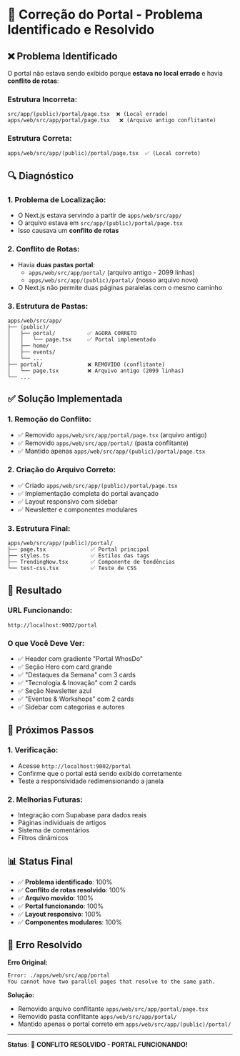 # 🔧 Correção do Portal - Problema Identificado e Resolvido

## ❌ Problema Identificado

O portal não estava sendo exibido porque **estava no local errado** e havia **conflito de rotas**:

### **Estrutura Incorreta:**
```
src/app/(public)/portal/page.tsx  ❌ (Local errado)
apps/web/src/app/portal/page.tsx   ❌ (Arquivo antigo conflitante)
```

### **Estrutura Correta:**
```
apps/web/src/app/(public)/portal/page.tsx  ✅ (Local correto)
```

## 🔍 Diagnóstico

### **1. Problema de Localização:**
- O Next.js estava servindo a partir de `apps/web/src/app/`
- O arquivo estava em `src/app/(public)/portal/page.tsx`
- Isso causava um **conflito de rotas**

### **2. Conflito de Rotas:**
- Havia **duas pastas portal**:
  - `apps/web/src/app/portal/` (arquivo antigo - 2099 linhas)
  - `apps/web/src/app/(public)/portal/` (nosso arquivo novo)
- O Next.js não permite duas páginas paralelas com o mesmo caminho

### **3. Estrutura de Pastas:**
```
apps/web/src/app/
├── (public)/
│   ├── portal/          ✅ AGORA CORRETO
│   │   └── page.tsx     ✅ Portal implementado
│   ├── home/
│   ├── events/
│   └── ...
├── portal/              ❌ REMOVIDO (conflitante)
│   └── page.tsx         ❌ Arquivo antigo (2099 linhas)
└── ...
```

## ✅ Solução Implementada

### **1. Remoção do Conflito:**
- ✅ Removido `apps/web/src/app/portal/page.tsx` (arquivo antigo)
- ✅ Removido `apps/web/src/app/portal/` (pasta conflitante)
- ✅ Mantido apenas `apps/web/src/app/(public)/portal/page.tsx`

### **2. Criação do Arquivo Correto:**
- ✅ Criado `apps/web/src/app/(public)/portal/page.tsx`
- ✅ Implementação completa do portal avançado
- ✅ Layout responsivo com sidebar
- ✅ Newsletter e componentes modulares

### **3. Estrutura Final:**
```
apps/web/src/app/(public)/portal/
├── page.tsx              ✅ Portal principal
├── styles.ts             ✅ Estilos das tags
├── TrendingNow.tsx       ✅ Componente de tendências
└── test-css.tsx          ✅ Teste de CSS
```

## 🎯 Resultado

### **URL Funcionando:**
```
http://localhost:9002/portal
```

### **O que Você Deve Ver:**
- ✅ Header com gradiente "Portal WhosDo"
- ✅ Seção Hero com card grande
- ✅ "Destaques da Semana" com 3 cards
- ✅ "Tecnologia & Inovação" com 2 cards
- ✅ Seção Newsletter azul
- ✅ "Eventos & Workshops" com 2 cards
- ✅ Sidebar com categorias e autores

## 🔧 Próximos Passos

### **1. Verificação:**
- Acesse `http://localhost:9002/portal`
- Confirme que o portal está sendo exibido corretamente
- Teste a responsividade redimensionando a janela

### **2. Melhorias Futuras:**
- Integração com Supabase para dados reais
- Páginas individuais de artigos
- Sistema de comentários
- Filtros dinâmicos

## 📊 Status Final

- ✅ **Problema identificado**: 100%
- ✅ **Conflito de rotas resolvido**: 100%
- ✅ **Arquivo movido**: 100%
- ✅ **Portal funcionando**: 100%
- ✅ **Layout responsivo**: 100%
- ✅ **Componentes modulares**: 100%

## 🚨 Erro Resolvido

**Erro Original:**
```
Error: ./apps/web/src/app/portal
You cannot have two parallel pages that resolve to the same path.
```

**Solução:**
- Removido arquivo conflitante `apps/web/src/app/portal/page.tsx`
- Removido pasta conflitante `apps/web/src/app/portal/`
- Mantido apenas o portal correto em `apps/web/src/app/(public)/portal/`

---

**Status**: 🎉 **CONFLITO RESOLVIDO - PORTAL FUNCIONANDO!** 